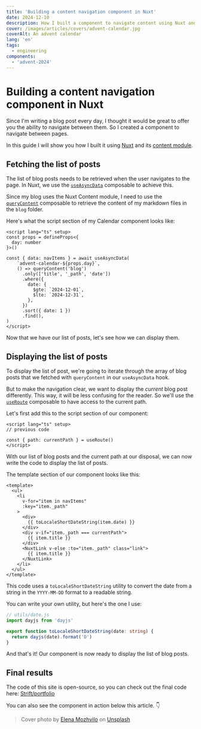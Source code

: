 ```yaml
---
title: 'Building a content navigation component in Nuxt'
date: 2024-12-10
description: How I built a component to navigate content using Nuxt and the content module.
cover: /images/articles/covers/advent-calendar.jpg
coverAlt: An advent calendar
lang: 'en'
tags:
  - engineering
components:
  - 'advent-2024'
---
```


# Building a content navigation component in Nuxt

Since I'm writing a blog post every day, I thought it would be great to offer you the ability to navigate between them. So I created a component to navigate between pages.

In this guide I will show you how I built it using [Nuxt](https://nuxt.com) and its [content module](https://content.nuxt.com).

## Fetching the list of posts

The list of blog posts needs to be retrieved when the user navigates to the page. In Nuxt, we use the [`useAsyncData`](https://nuxt.com/docs/api/composables/use-async-data) composable to achieve this.

Since my blog uses the Nuxt Content module, I need to use the [`queryContent`](https://content.nuxt.com/composables/query-content) composable to retrieve the content of my markdown files in the `blog` folder.

Here's what the script section of my Calendar component looks like:

```vue
<script lang="ts" setup>
const props = defineProps<{
  day: number
}>()

const { data: navItems } = await useAsyncData(
    `advent-calendar-${props.day}`,
    () => queryContent('blog')
      .only(['title', '_path', 'date'])
      .where({
        date: {
          $gte: `2024-12-01`,
          $lte: `2024-12-31`,
        },
      })
      .sort({ date: 1 })
      .find(),
)
</script>
```

Now that we have our list of posts, let's see how we can display them.

## Displaying the list of posts

To display the list of post, we're going to iterate through the array of blog posts that we fetched with `queryContent` in our `useAsyncData` hook.

But to make the navigation clear, we want to display the _current_ blog post differently. This way, it will be less confusing for the reader. So we'll use the [`useRoute`](https://nuxt.com/docs/api/composables/use-route) composable to have access to the current path.

Let's first add this to the script section of our component:

```vue
<script lang="ts" setup>
// previous code

const { path: currentPath } = useRoute()
</script>
```

With our list of blog posts and the current path at our disposal, we can now write the code to display the list of posts.

The template section of our component looks like this:

```vue
<template>
  <ul>
    <li
      v-for="item in navItems"
      :key="item._path"
    >
      <div>
        {{ toLocaleShortDateString(item.date) }}
      </div>
      <div v-if="item._path === currentPath">
        {{ item.title }}
      </div>
      <NuxtLink v-else :to="item._path" class="link">
        {{ item.title }}
      </NuxtLink>
    </li>
  </ul>
</template>
```

This code uses a `toLocaleShortDateString` utility to convert the date from a string in the `YYYY-MM-DD` format to a readable string.

You can write your own utility, but here's the one I use:

```ts
// utils/date.js
import dayjs from 'dayjs'

export function toLocaleShortDateString(date: string) {
  return dayjs(date).format('D')
}
```

And that's it! Our component is now ready to display the list of blog posts.

## Final results

The code of this site is open-source, so you can check out the final code here: [Strift/portfolio](https://github.com/strift/portfolio)

You can also see the component in action below this article. 👇

> Cover photo by <a href="https://unsplash.com/@miracleday?utm_content=creditCopyText&utm_medium=referral&utm_source=unsplash">Elena Mozhvilo</a> on <a href="https://unsplash.com/photos/white-and-red-wooden-cube-LJ5ZYYZAOWo?utm_content=creditCopyText&utm_medium=referral&utm_source=unsplash">Unsplash</a>
